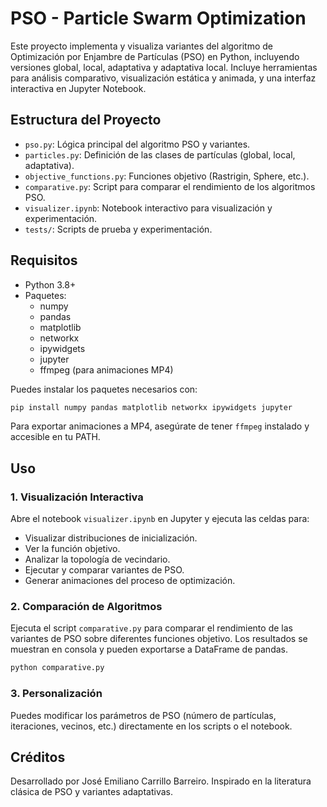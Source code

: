 # PSO - Particle Swarm Optimization

Este proyecto implementa y visualiza variantes del algoritmo de Optimización por Enjambre de Partículas (PSO) en Python, incluyendo versiones global, local, adaptativa y adaptativa local. Incluye herramientas para análisis comparativo, visualización estática y animada, y una interfaz interactiva en Jupyter Notebook.

## Estructura del Proyecto

- `pso.py`: Lógica principal del algoritmo PSO y variantes.
- `particles.py`: Definición de las clases de partículas (global, local, adaptativa).
- `objective_functions.py`: Funciones objetivo (Rastrigin, Sphere, etc.).
- `comparative.py`: Script para comparar el rendimiento de los algoritmos PSO.
- `visualizer.ipynb`: Notebook interactivo para visualización y experimentación.
- `tests/`: Scripts de prueba y experimentación.

## Requisitos

- Python 3.8+
- Paquetes:
  - numpy
  - pandas
  - matplotlib
  - networkx
  - ipywidgets
  - jupyter
  - ffmpeg (para animaciones MP4)

Puedes instalar los paquetes necesarios con:

```bash
pip install numpy pandas matplotlib networkx ipywidgets jupyter
```

Para exportar animaciones a MP4, asegúrate de tener `ffmpeg` instalado y accesible en tu PATH.

## Uso

### 1. Visualización Interactiva

Abre el notebook `visualizer.ipynb` en Jupyter y ejecuta las celdas para:
- Visualizar distribuciones de inicialización.
- Ver la función objetivo.
- Analizar la topología de vecindario.
- Ejecutar y comparar variantes de PSO.
- Generar animaciones del proceso de optimización.

### 2. Comparación de Algoritmos

Ejecuta el script `comparative.py` para comparar el rendimiento de las variantes de PSO sobre diferentes funciones objetivo. Los resultados se muestran en consola y pueden exportarse a DataFrame de pandas.

```bash
python comparative.py
```

### 3. Personalización

Puedes modificar los parámetros de PSO (número de partículas, iteraciones, vecinos, etc.) directamente en los scripts o el notebook.

## Créditos

Desarrollado por José Emiliano Carrillo Barreiro.
Inspirado en la literatura clásica de PSO y variantes adaptativas.
